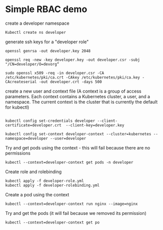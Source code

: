# Simple RBAC demo

create a developer namespace

```Kubectl create ns developer```

generate ssh keys for a "developer role"

```
openssl genrsa -out developer.key 2048

openssl req -new -key developer.key -out developer.csr -subj "/CN=developer/O=devorg“

sudo openssl x509 -req -in developer.csr -CA /etc/kubernetes/pki/ca.crt -CAkey /etc/kubernetes/pki/ca.key -CAcreateserial -out developer.crt -days 500

```

create a new user and context file (A context is a group of access parameters. Each context contains a Kubernetes cluster, a user, and a namespace. The current context is the cluster that is currently the default for kubectl)

```

kubectl config set-credentials developer --client-certificate=developer.crt  --client-key=developer.key

kubectl config set-context developer-context --cluster=kubernetes --namespace=developer --user=developer

```

Try and get pods using the context - this will fail because there are no permissions

```kubectl --context=developer-context get pods -n developer```

Create role and rolebinding

```
kubectl apply -f developer-role.yml
kubectl apply -f developer-rolebinding.yml
```

Create a pod using the context

```kubectl --context=developer-context run nginx --image=nginx```

Try and get the pods (it will fail because we removed its permission)

```kubectl --context=developer-context get po```
